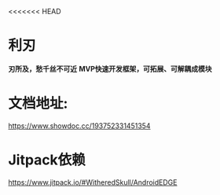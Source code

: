 <<<<<<< HEAD
# 利刃
**刃所及，愁千丝不可近**
**MVP快速开发框架，可拓展、可解耦成模块**

# 文档地址:
https://www.showdoc.cc/193752331451354

# Jitpack依赖
https://www.jitpack.io/#WitheredSkull/AndroidEDGE
